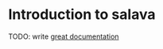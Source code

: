 # Introduction to salava

TODO: write [great documentation](http://jacobian.org/writing/what-to-write/)
